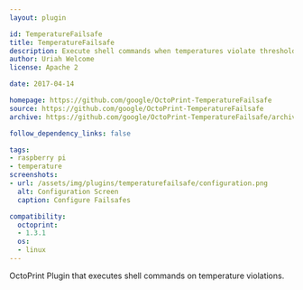 ```yaml
---
layout: plugin

id: TemperatureFailsafe
title: TemperatureFailsafe
description: Execute shell commands when temperatures violate thresholds
author: Uriah Welcome
license: Apache 2

date: 2017-04-14

homepage: https://github.com/google/OctoPrint-TemperatureFailsafe
source: https://github.com/google/OctoPrint-TemperatureFailsafe
archive: https://github.com/google/OctoPrint-TemperatureFailsafe/archive/master.zip

follow_dependency_links: false

tags:
- raspberry pi
- temperature
screenshots:
- url: /assets/img/plugins/temperaturefailsafe/configuration.png
  alt: Configuration Screen
  caption: Configure Failsafes

compatibility:
  octoprint:
  - 1.3.1
  os:
  - linux
---
```


OctoPrint Plugin that executes shell commands on temperature violations.
